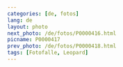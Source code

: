 ```yaml
---
categories: [de, fotos]
lang: de
layout: photo
next_photo: /de/fotos/P0000416.html
picname: P0000417
prev_photo: /de/fotos/P0000418.html
tags: [Fotofalle, Leopard]
---
```

